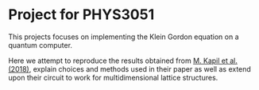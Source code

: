 # Project for PHYS3051

This projects focuses on implementing the Klein Gordon equation on a quantum computer. 

Here we attempt to reproduce the results obtained from [M. Kapil et al. (2018)](https://arxiv.org/abs/1807.00521), explain choices and methods used in their paper as well as extend upon their circuit to work for multidimensional lattice structures.

